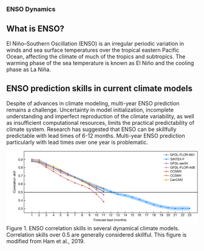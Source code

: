### ENSO Dynamics 

## What is ENSO?

El Niño–Southern Oscillation (ENSO) is an irregular periodic variation in winds and sea surface temperatures over the tropical eastern Pacific Ocean, affecting the climate of much of the tropics and subtropics. The warming phase of the sea temperature is known as El Niño and the cooling phase as La Niña. 





## ENSO prediction skills in current climate models 

Despite of advances in climate modeling, multi-year ENSO prediction remains a challenge. Uncertainty in model initialization, incomplete understanding and imperfect reproduction of the climate variability, as well as insufficient computational resources, limits the practical predictability of climate system. Research has suggested that ENSO can be skillfully predictable with lead times of 6-12 months. Multi-year ENSO prediction particularly with lead times over one year is problematic. 




![Figure 1. ENSO correlation skills in several dynamical climate models. Correlation skills over 0.5 are generally considered skillful. This figure is modified from Ham et al., 2019. ](image/Fig1_PredictionSkills.jpg) 
Figure 1. ENSO correlation skills in several dynamical climate models. Correlation skills over 0.5 are generally considered skillful. This figure is modified from Ham et al., 2019.

